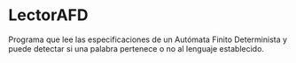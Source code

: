 # LectorAFD
Programa que lee las especificaciones de un Autómata Finito Determinista y puede detectar si una palabra pertenece o no al lenguaje establecido.
